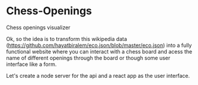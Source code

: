 # Chess-Openings
Chess openings visualizer

Ok, so the idea is to transform this wikipedia data (https://github.com/hayatbiralem/eco.json/blob/master/eco.json) into a fully functional website where you can interact with a chess board and acess the name of different openings through the board or though some user interface like a form.

Let's create a node server for the api and a react app as the user interface.

